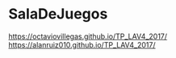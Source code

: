 
# SalaDeJuegos
https://octaviovillegas.github.io/TP_LAV4_2017/
https://alanruiz010.github.io/TP_LAV4_2017/
